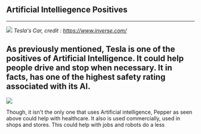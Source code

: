 ## Artificial Intelliegence Positives
---
![](https://fsmedia.imgix.net/3b/8c/29/cc/2819/44fa/9314/b65396449eb3.jpeg?rect=0%2C214%2C1600%2C800&auto=format%2Ccompress&dpr=2&w=650)
_Tesla's Car, credit : https://www.inverse.com/_

As previously mentioned, Tesla is one of the positives of Artificial Intelligence. It could help people
drive and stop when necessary. It in facts, has one of the highest safety rating associated with its AI.
---
![](https://www.aitrends.com/wp-content/uploads/2018/08/8-3AIinHealthcare-2.jpg)

Though, it isn't the only one that uses Artificial intelligence, Pepper as seen above could help with healthcare.
It also is used commercially, used in shops and stores. This could help with jobs and robots do a less

